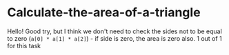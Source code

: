 # Calculate-the-area-of-a-triangle


Hello!
Good try, but I think we don't need to check the sides not to be equal to zero (```a[0] * a[1] * a[2]```) - if side is zero, the area is zero also. 
1 out of 1 for this task
